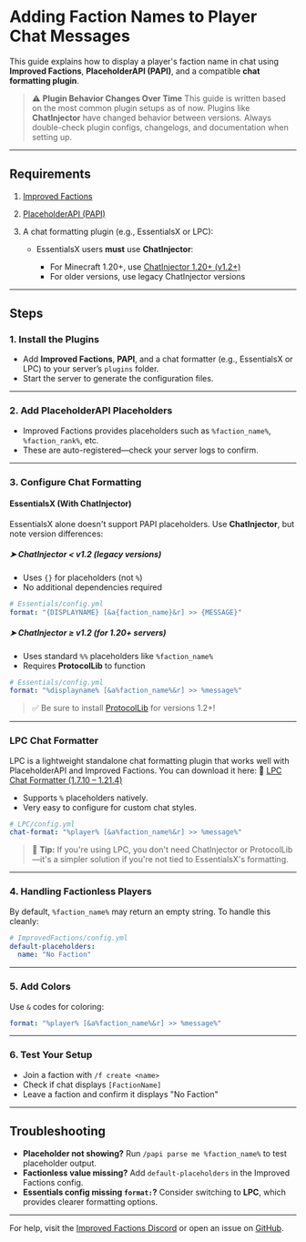 # Adding Faction Names to Player Chat Messages

This guide explains how to display a player's faction name in chat using **Improved Factions**, **PlaceholderAPI (PAPI)**, and a compatible **chat formatting plugin**.

> ⚠️ **Plugin Behavior Changes Over Time**
> This guide is written based on the most common plugin setups as of now. Plugins like **ChatInjector** have changed behavior between versions. Always double-check plugin configs, changelogs, and documentation when setting up.

---

## Requirements

1. [Improved Factions](https://modrinth.com/plugin/improved-factions)
2. [PlaceholderAPI (PAPI)](https://www.spigotmc.org/resources/placeholderapi.6245/)
3. A chat formatting plugin (e.g., EssentialsX or LPC):

   * EssentialsX users **must** use **ChatInjector**:

     * For Minecraft 1.20+, use [ChatInjector 1.20+ (v1.2+)](https://www.spigotmc.org/resources/chatinjector-1-20.81201/)
     * For older versions, use legacy ChatInjector versions

---

## Steps

### 1. Install the Plugins

* Add **Improved Factions**, **PAPI**, and a chat formatter (e.g., EssentialsX or LPC) to your server’s `plugins` folder.
* Start the server to generate the configuration files.

---

### 2. Add PlaceholderAPI Placeholders

* Improved Factions provides placeholders such as `%faction_name%`, `%faction_rank%`, etc.
* These are auto-registered—check your server logs to confirm.

---

### 3. Configure Chat Formatting

#### EssentialsX (With ChatInjector)

EssentialsX alone doesn't support PAPI placeholders. Use **ChatInjector**, but note version differences:

##### ➤ **ChatInjector < v1.2 (legacy versions)**

* Uses `{}` for placeholders (not `%`)
* No additional dependencies required

```yaml
# Essentials/config.yml
format: "{DISPLAYNAME} [&a{faction_name}&r] >> {MESSAGE}"
```

##### ➤ **ChatInjector ≥ v1.2 (for 1.20+ servers)**

* Uses standard `%%` placeholders like `%faction_name%`
* Requires **ProtocolLib** to function

```yaml
# Essentials/config.yml
format: "%displayname% [&a%faction_name%&r] >> %message%"
```

> ✅ Be sure to install [ProtocolLib](https://www.spigotmc.org/resources/protocollib.1997/) for versions 1.2+!

---

### LPC Chat Formatter

LPC is a lightweight standalone chat formatting plugin that works well with PlaceholderAPI and Improved Factions.
You can download it here:
🔗 [LPC Chat Formatter (1.7.10 – 1.21.4)](https://www.spigotmc.org/resources/lpc-chat-formatter-1-7-10-1-21-4.68965/)

* Supports `%` placeholders natively.
* Very easy to configure for custom chat styles.

```yaml
# LPC/config.yml
chat-format: "%player% [&a%faction_name%&r] >> %message%"
```

> 📝 **Tip:** If you're using LPC, you don't need ChatInjector or ProtocolLib—it's a simpler solution if you're not tied to EssentialsX's formatting.

---

### 4. Handling Factionless Players

By default, `%faction_name%` may return an empty string. To handle this cleanly:

```yaml
# ImprovedFactions/config.yml
default-placeholders:
  name: "No Faction"
```

---

### 5. Add Colors

Use `&` codes for coloring:

```yaml
format: "%player% [&a%faction_name%&r] >> %message%"
```

---

### 6. Test Your Setup

* Join a faction with `/f create <name>`
* Check if chat displays `[FactionName]`
* Leave a faction and confirm it displays "No Faction"

---

## Troubleshooting

* **Placeholder not showing?**
  Run `/papi parse me %faction_name%` to test placeholder output.
* **Factionless value missing?**
  Add `default-placeholders` in the Improved Factions config.
* **Essentials config missing `format:`?**
  Consider switching to **LPC**, which provides clearer formatting options.

---

For help, visit the [Improved Factions Discord](https://discord.com/invite/VmSbFNZejz) or open an issue on
[GitHub](https://github.com/ToberoCat/ImprovedFactions).
